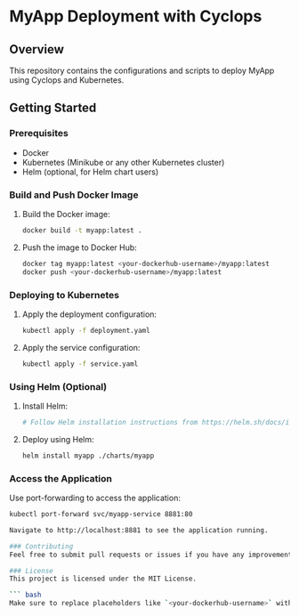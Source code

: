 # MyApp Deployment with Cyclops

## Overview

This repository contains the configurations and scripts to deploy MyApp using Cyclops and Kubernetes.

## Getting Started

### Prerequisites

- Docker
- Kubernetes (Minikube or any other Kubernetes cluster)
- Helm (optional, for Helm chart users)

### Build and Push Docker Image

1. Build the Docker image:
    ```bash
    docker build -t myapp:latest .
    ```

2. Push the image to Docker Hub:
    ```bash
    docker tag myapp:latest <your-dockerhub-username>/myapp:latest
    docker push <your-dockerhub-username>/myapp:latest
    ```

### Deploying to Kubernetes

1. Apply the deployment configuration:
    ```bash
    kubectl apply -f deployment.yaml
    ```

2. Apply the service configuration:
    ```bash
    kubectl apply -f service.yaml
    ```

### Using Helm (Optional)

1. Install Helm:
    ```bash
    # Follow Helm installation instructions from https://helm.sh/docs/intro/install/
    ```

2. Deploy using Helm:
    ```bash
    helm install myapp ./charts/myapp
    ```

### Access the Application

Use port-forwarding to access the application:
```bash
kubectl port-forward svc/myapp-service 8881:80

Navigate to http://localhost:8881 to see the application running.

### Contributing
Feel free to submit pull requests or issues if you have any improvements or questions.

### License
This project is licensed under the MIT License.

``` bash
Make sure to replace placeholders like `<your-dockerhub-username>` with your actual Docker Hub username or any other relevant information. This setup will help you manage your Kubernetes deployments and containerized applications effectively with Cyclops.
```